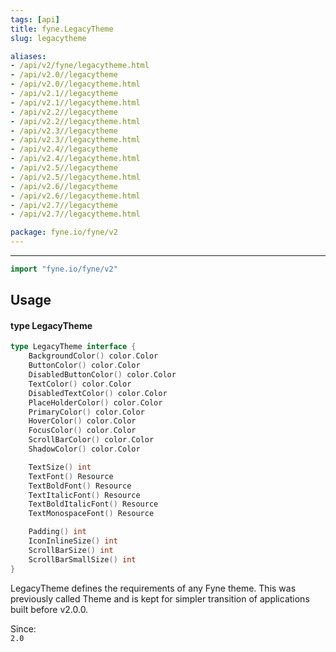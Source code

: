 ```yaml
---
tags: [api]
title: fyne.LegacyTheme
slug: legacytheme

aliases:
- /api/v2/fyne/legacytheme.html
- /api/v2.0//legacytheme
- /api/v2.0//legacytheme.html
- /api/v2.1//legacytheme
- /api/v2.1//legacytheme.html
- /api/v2.2//legacytheme
- /api/v2.2//legacytheme.html
- /api/v2.3//legacytheme
- /api/v2.3//legacytheme.html
- /api/v2.4//legacytheme
- /api/v2.4//legacytheme.html
- /api/v2.5//legacytheme
- /api/v2.5//legacytheme.html
- /api/v2.6//legacytheme
- /api/v2.6//legacytheme.html
- /api/v2.7//legacytheme
- /api/v2.7//legacytheme.html

package: fyne.io/fyne/v2
---
```



---
```go
import "fyne.io/fyne/v2"
```

## Usage

#### type LegacyTheme

```go
type LegacyTheme interface {
	BackgroundColor() color.Color
	ButtonColor() color.Color
	DisabledButtonColor() color.Color
	TextColor() color.Color
	DisabledTextColor() color.Color
	PlaceHolderColor() color.Color
	PrimaryColor() color.Color
	HoverColor() color.Color
	FocusColor() color.Color
	ScrollBarColor() color.Color
	ShadowColor() color.Color

	TextSize() int
	TextFont() Resource
	TextBoldFont() Resource
	TextItalicFont() Resource
	TextBoldItalicFont() Resource
	TextMonospaceFont() Resource

	Padding() int
	IconInlineSize() int
	ScrollBarSize() int
	ScrollBarSmallSize() int
}
```

LegacyTheme defines the requirements of any Fyne theme. This was previously called Theme and is kept for simpler transition of applications built before v2.0.0.


<div class="since">Since: <code>
2.0</code></div>
